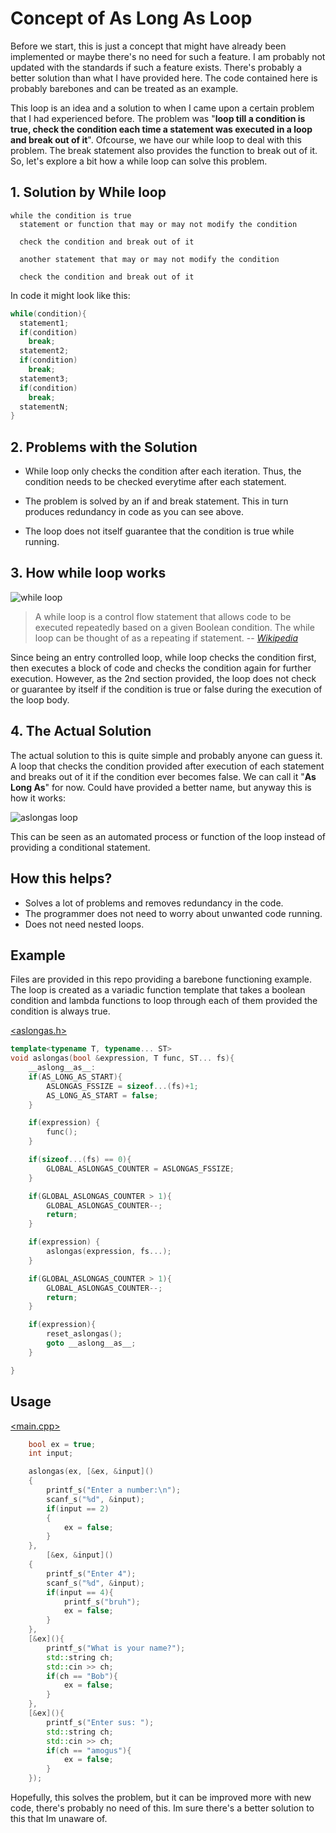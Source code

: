 # Concept of As Long As Loop
Before we start, this is just a concept that might have already been implemented or maybe there's no need for such a feature. I am probably not updated with the standards if such a feature exists. There's probably a better solution than what I have provided here.
The code contained here is probably barebones and can be treated as an example.

This loop is an idea and a solution to when I came upon a certain problem that I had experienced before.
The problem was "**loop till a condition is true, check the condition each time a statement was executed in a loop and break out of it**". Ofcourse, we have our while loop to deal with this problem. The break statement also provides the function to break out of it. So, let's explore a bit how a while loop can solve this problem.

## 1. Solution by While loop

```
while the condition is true
  statement or function that may or may not modify the condition
  
  check the condition and break out of it
  
  another statement that may or may not modify the condition
  
  check the condition and break out of it
```

In code it might look like this:
```c++
while(condition){
  statement1;
  if(condition)
    break;
  statement2;
  if(condition)
    break;
  statement3;
  if(condition)
    break;
  statementN;
}
```

## 2. Problems with the Solution
- While loop only checks the condition after each iteration. Thus, the condition needs to be checked everytime after each statement.

- The problem is solved by an if and break statement. This in turn produces redundancy in code as you can see above.

- The loop does not itself guarantee that the condition is true while running.

## 3. How while loop works
![while loop](https://raw.githubusercontent.com/Yet-Zio/AsLongAs/main/img/whileloop.png?token=GHSAT0AAAAAABRX372WZH7HPU7NZZN5ANICYWQICPQ)

> A while loop is a control flow statement that allows code to be executed repeatedly based on a given Boolean condition. The while loop can be thought of as a repeating if statement.
> -- <cite>[Wikipedia][1]</cite>

[1]: https://en.wikipedia.org/wiki/While_loop

Since being an entry controlled loop, while loop checks the condition first, then executes a block of code and checks the condition again for further execution.
However, as the 2nd section provided, the loop does not check or guarantee by itself if the condition is true or false during the execution of the loop body.

## 4. The Actual Solution
The actual solution to this is quite simple and probably anyone can guess it. A loop that checks the condition provided after execution of each statement and breaks out of it if the condition ever becomes false. We can call it "**As Long As**" for now. Could have provided a better name, but anyway this is how it works:

![aslongas loop](https://raw.githubusercontent.com/Yet-Zio/AsLongAs/main/img/aslongasloop.png?token=GHSAT0AAAAAABRX372W6CO6W4AWNDTSZIEQYWQICYQ)

This can be seen as an automated process or function of the loop instead of providing a conditional statement.

## How this helps?
- Solves a lot of problems and removes redundancy in the code. 
- The programmer does not need to worry about unwanted code running.
- Does not need nested loops.

## Example
Files are provided in this repo providing a barebone functioning example. The loop is created as a variadic function template that takes a boolean condition and lambda functions to loop through each of them provided the condition is always true.

[<aslongas.h>](https://github.com/Yet-Zio/AsLongAs/blob/main/aslongas.h)
```c++
template<typename T, typename... ST>
void aslongas(bool &expression, T func, ST... fs){
    __aslong__as__:
    if(AS_LONG_AS_START){
        ASLONGAS_FSSIZE = sizeof...(fs)+1;
        AS_LONG_AS_START = false;
    }

    if(expression) {
        func();
    }

    if(sizeof...(fs) == 0){
        GLOBAL_ASLONGAS_COUNTER = ASLONGAS_FSSIZE;
    }

    if(GLOBAL_ASLONGAS_COUNTER > 1){
        GLOBAL_ASLONGAS_COUNTER--;
        return;
    }

    if(expression) {
        aslongas(expression, fs...);
    }

    if(GLOBAL_ASLONGAS_COUNTER > 1){
        GLOBAL_ASLONGAS_COUNTER--;
        return;
    }

    if(expression){
        reset_aslongas();
        goto __aslong__as__;
    }

}
```

## Usage

[<main.cpp>](https://github.com/Yet-Zio/AsLongAs/blob/main/main.cpp)
```c++
    bool ex = true;
    int input;

    aslongas(ex, [&ex, &input]()
    {
        printf_s("Enter a number:\n");
        scanf_s("%d", &input);
        if(input == 2)
        {
            ex = false;
        }
    },
        [&ex, &input]()
    {
        printf_s("Enter 4");
        scanf_s("%d", &input);
        if(input == 4){
            printf_s("bruh");
            ex = false;
        }
    },
    [&ex](){
        printf_s("What is your name?");
        std::string ch;
        std::cin >> ch;
        if(ch == "Bob"){
            ex = false;
        }
    },
    [&ex](){
        printf_s("Enter sus: ");
        std::string ch;
        std::cin >> ch;
        if(ch == "amogus"){
            ex = false;
        }
    });

```

Hopefully, this solves the problem, but it can be improved more with new code, there's probably no need of this. Im sure there's a better solution to this that Im unaware of.
